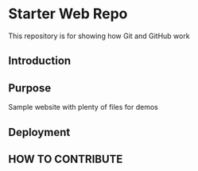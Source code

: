 # Starter Web Repo

This repository is for showing how Git and GitHub work

## Introduction


## Purpose

Sample website with plenty of files for demos

## Deployment

## HOW TO CONTRIBUTE
